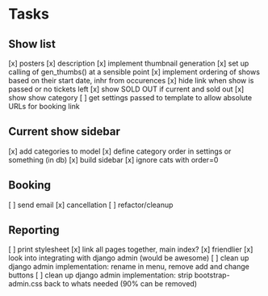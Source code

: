 # Tasks

## Show list
[x] posters
[x] description
[x] implement thumbnail generation
[x] set up calling of gen_thumbs() at a sensible point
[x] implement ordering of shows based on their start date, inhr from occurences
[x] hide link when show is passed or no tickets left
[x] show SOLD OUT if current and sold out
[x] show show category
[ ] get settings passed to template to allow absolute URLs for booking link

## Current show sidebar
[x] add categories to model
[x] define category order in settings or something (in db)
[x] build sidebar
[x] ignore cats with order=0

## Booking
[ ] send email
[x] cancellation
[ ] refactor/cleanup

## Reporting
[ ] print stylesheet
[x] link all pages together, main index?
[x] friendlier
[x] look into integrating with django admin (would be awesome)
[ ] clean up django admin implementation: rename in menu, remove add and change buttons
[ ] clean up django admin implementation: strip bootstrap-admin.css back to whats needed (90% can be removed)